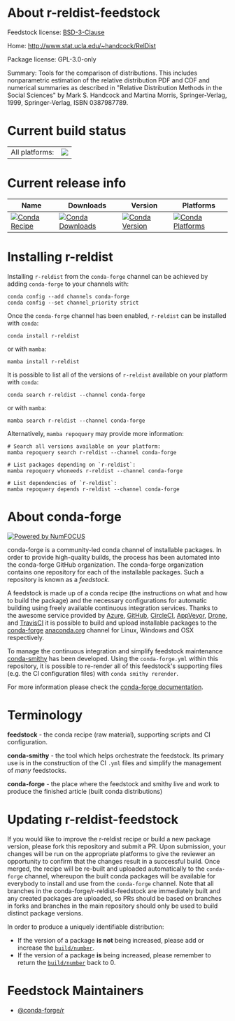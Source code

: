 About r-reldist-feedstock
=========================

Feedstock license: [BSD-3-Clause](https://github.com/conda-forge/r-reldist-feedstock/blob/main/LICENSE.txt)

Home: http://www.stat.ucla.edu/~handcock/RelDist

Package license: GPL-3.0-only

Summary: Tools for the comparison of distributions. This includes nonparametric estimation of the relative distribution PDF and CDF and numerical summaries as described in "Relative Distribution Methods in the Social Sciences" by Mark S. Handcock and Martina Morris, Springer-Verlag, 1999, Springer-Verlag, ISBN 0387987789.

Current build status
====================


<table><tr><td>All platforms:</td>
    <td>
      <a href="https://dev.azure.com/conda-forge/feedstock-builds/_build/latest?definitionId=6759&branchName=main">
        <img src="https://dev.azure.com/conda-forge/feedstock-builds/_apis/build/status/r-reldist-feedstock?branchName=main">
      </a>
    </td>
  </tr>
</table>

Current release info
====================

| Name | Downloads | Version | Platforms |
| --- | --- | --- | --- |
| [![Conda Recipe](https://img.shields.io/badge/recipe-r--reldist-green.svg)](https://anaconda.org/conda-forge/r-reldist) | [![Conda Downloads](https://img.shields.io/conda/dn/conda-forge/r-reldist.svg)](https://anaconda.org/conda-forge/r-reldist) | [![Conda Version](https://img.shields.io/conda/vn/conda-forge/r-reldist.svg)](https://anaconda.org/conda-forge/r-reldist) | [![Conda Platforms](https://img.shields.io/conda/pn/conda-forge/r-reldist.svg)](https://anaconda.org/conda-forge/r-reldist) |

Installing r-reldist
====================

Installing `r-reldist` from the `conda-forge` channel can be achieved by adding `conda-forge` to your channels with:

```
conda config --add channels conda-forge
conda config --set channel_priority strict
```

Once the `conda-forge` channel has been enabled, `r-reldist` can be installed with `conda`:

```
conda install r-reldist
```

or with `mamba`:

```
mamba install r-reldist
```

It is possible to list all of the versions of `r-reldist` available on your platform with `conda`:

```
conda search r-reldist --channel conda-forge
```

or with `mamba`:

```
mamba search r-reldist --channel conda-forge
```

Alternatively, `mamba repoquery` may provide more information:

```
# Search all versions available on your platform:
mamba repoquery search r-reldist --channel conda-forge

# List packages depending on `r-reldist`:
mamba repoquery whoneeds r-reldist --channel conda-forge

# List dependencies of `r-reldist`:
mamba repoquery depends r-reldist --channel conda-forge
```


About conda-forge
=================

[![Powered by
NumFOCUS](https://img.shields.io/badge/powered%20by-NumFOCUS-orange.svg?style=flat&colorA=E1523D&colorB=007D8A)](https://numfocus.org)

conda-forge is a community-led conda channel of installable packages.
In order to provide high-quality builds, the process has been automated into the
conda-forge GitHub organization. The conda-forge organization contains one repository
for each of the installable packages. Such a repository is known as a *feedstock*.

A feedstock is made up of a conda recipe (the instructions on what and how to build
the package) and the necessary configurations for automatic building using freely
available continuous integration services. Thanks to the awesome service provided by
[Azure](https://azure.microsoft.com/en-us/services/devops/), [GitHub](https://github.com/),
[CircleCI](https://circleci.com/), [AppVeyor](https://www.appveyor.com/),
[Drone](https://cloud.drone.io/welcome), and [TravisCI](https://travis-ci.com/)
it is possible to build and upload installable packages to the
[conda-forge](https://anaconda.org/conda-forge) [anaconda.org](https://anaconda.org/)
channel for Linux, Windows and OSX respectively.

To manage the continuous integration and simplify feedstock maintenance
[conda-smithy](https://github.com/conda-forge/conda-smithy) has been developed.
Using the ``conda-forge.yml`` within this repository, it is possible to re-render all of
this feedstock's supporting files (e.g. the CI configuration files) with ``conda smithy rerender``.

For more information please check the [conda-forge documentation](https://conda-forge.org/docs/).

Terminology
===========

**feedstock** - the conda recipe (raw material), supporting scripts and CI configuration.

**conda-smithy** - the tool which helps orchestrate the feedstock.
                   Its primary use is in the construction of the CI ``.yml`` files
                   and simplify the management of *many* feedstocks.

**conda-forge** - the place where the feedstock and smithy live and work to
                  produce the finished article (built conda distributions)


Updating r-reldist-feedstock
============================

If you would like to improve the r-reldist recipe or build a new
package version, please fork this repository and submit a PR. Upon submission,
your changes will be run on the appropriate platforms to give the reviewer an
opportunity to confirm that the changes result in a successful build. Once
merged, the recipe will be re-built and uploaded automatically to the
`conda-forge` channel, whereupon the built conda packages will be available for
everybody to install and use from the `conda-forge` channel.
Note that all branches in the conda-forge/r-reldist-feedstock are
immediately built and any created packages are uploaded, so PRs should be based
on branches in forks and branches in the main repository should only be used to
build distinct package versions.

In order to produce a uniquely identifiable distribution:
 * If the version of a package **is not** being increased, please add or increase
   the [``build/number``](https://docs.conda.io/projects/conda-build/en/latest/resources/define-metadata.html#build-number-and-string).
 * If the version of a package **is** being increased, please remember to return
   the [``build/number``](https://docs.conda.io/projects/conda-build/en/latest/resources/define-metadata.html#build-number-and-string)
   back to 0.

Feedstock Maintainers
=====================

* [@conda-forge/r](https://github.com/orgs/conda-forge/teams/r/)

